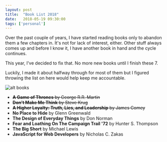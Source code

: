 ```yaml
---
layout: post
title:  "Book List 2018"
date:   2018-05-19 09:30:00
tags: ['personal']
---
```


Over the past couple of years, I have started reading books only to abandon them a few chapters in. It's not for lack of interest, either. Other stuff always comes up and before I know it, I have another book in hand and the cycle continues. 

This year, I've decided to fix that. No more new books until I finish these 7. 

Luckily, I made it about halfway through for most of them but I figured throwing the list on here would help keep me accountable.

![alt books](https://i.imgur.com/Hg87qce.jpg)

* ~~**A Game of Thrones** by George R.R. Martin~~
* ~~**Don't Make Me Think** by Steve Krug~~
* ~~**A Higher Loyalty: Truth, Lies, and Leadership** by James Comey~~
* **No Place to Hide** by Glenn Greenwald
* **The Design of Everyday Things** by Don Norman
* **Fear and Loathing On The Campaign Trail '72** by Hunter S. Thompson
* **The Big Short** by Michael Lewis
* **JavaScript for Web Developers** by Nicholas C. Zakas